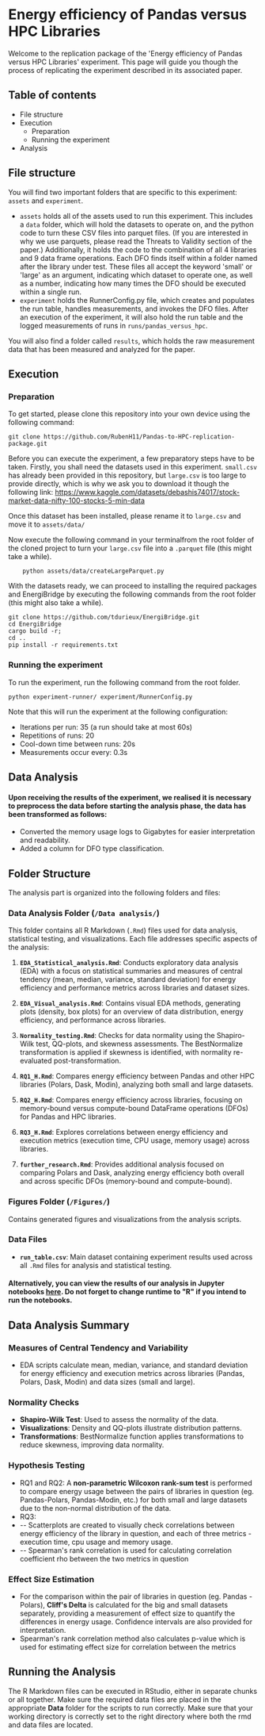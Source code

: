 # Energy efficiency of Pandas versus HPC Libraries
Welcome to the replication package of the 'Energy efficiency of Pandas versus HPC Libraries' experiment. 
This page will guide you though the process of replicating the experiment described in its associated paper.

## Table of contents
- File structure
- Execution
  - Preparation
  - Running the experiment
- Analysis

## File structure
You will find two important folders that are specific to this experiment: `assets` and `experiment`. 
- `assets` holds all of the assets used to run this experiment. This includes a `data` folder, which will hold the datasets to operate on, and the python code to turn these CSV files into parquet files. (If you are interested in why we use parquets, please read the Threats to Validity section of the paper.) Additionally, it holds the code to the combination of all 4 libraries and 9 data frame operations. Each DFO finds itself within a folder named after the library under test. These files all accept the keyword 'small' or 'large' as an argument, indicating which dataset to operate one, as well as a number, indicating how many times the DFO should be executed within a single run.
- `experiment` holds the RunnerConfig.py file, which creates and populates the run table, handles measurements, and invokes the DFO files. After an execution of the experiment, it will also hold the run table and the logged measurements of runs in `runs/pandas_versus_hpc`.

You will also find a folder called `results`, which holds the raw measurement data that has been measured and analyzed for the paper.

## Execution
### Preparation
To get started, please clone this repository into your own device using the following command:
```
git clone https://github.com/RubenH11/Pandas-to-HPC-replication-package.git
```

Before you can execute the experiment, a few preparatory steps have to be taken.
Firstly, you shall need the datasets used in this experiment. `small.csv` has already been provided in this repository, but `large.csv` is too large to provide directly, which is why we ask you to download it though the following link: https://www.kaggle.com/datasets/debashis74017/stock-market-data-nifty-100-stocks-5-min-data 


Once this dataset has been installed, please rename it to `large.csv` and move it to `assets/data/`

Now execute the following command in your terminalfrom the root folder of the cloned project to turn your `large.csv` file into a `.parquet` file (this might take a while).
```
    python assets/data/createLargeParquet.py
```
With the datasets ready, we can proceed to installing the required packages and EnergiBridge by executing the following commands from the root folder (this might also take a while).

```
git clone https://github.com/tdurieux/EnergiBridge.git 
cd EnergiBridge
cargo build -r;
cd ..                          
pip install -r requirements.txt
```

### Running the experiment
To run the experiment, run the following command from the root folder.
```
python experiment-runner/ experiment/RunnerConfig.py
```
Note that this will run the experiment at the following configuration:
- Iterations per run: 35 (a run should take at most 60s)
- Repetitions of runs: 20
- Cool-down time between runs: 20s
- Measurements occur every: 0.3s

## Data Analysis
#### Upon receiving the results of the experiment, we realised it is necessary to preprocess the data before starting the analysis phase, the data has been transformed as follows:
- Converted the memory usage logs to Gigabytes for easier interpretation and readability.
- Added a column for DFO type classification.
## Folder Structure

The analysis part is organized into the following folders and files:

### **Data Analysis Folder (`/Data analysis/`)**
This folder contains all R Markdown (`.Rmd`) files used for data analysis, statistical testing, and visualizations. Each file addresses specific aspects of the analysis:

1. **`EDA_Statistical_analysis.Rmd`**: Conducts exploratory data analysis (EDA) with a focus on statistical summaries and measures of central tendency (mean, median, variance, standard deviation) for energy efficiency and performance metrics across libraries and dataset sizes.

2. **`EDA_Visual_analysis.Rmd`**: Contains visual EDA methods, generating plots (density, box plots) for an overview of data distribution, energy efficiency, and performance across libraries.

3. **`Normality_testing.Rmd`**: Checks for data normality using the Shapiro-Wilk test, QQ-plots, and skewness assessments. The BestNormalize transformation is applied if skewness is identified, with normality re-evaluated post-transformation.

4. **`RQ1_H.Rmd`**: Compares energy efficiency between Pandas and other HPC libraries (Polars, Dask, Modin), analyzing both small and large datasets.

5. **`RQ2_H.Rmd`**: Compares energy efficiency across libraries, focusing on memory-bound versus compute-bound DataFrame operations (DFOs) for Pandas and HPC libraries.

6. **`RQ3_H.Rmd`**: Explores correlations between energy efficiency and execution metrics (execution time, CPU usage, memory usage) across libraries.

7. **`further_research.Rmd`**: Provides additional analysis focused on comparing Polars and Dask, analyzing energy efficiency both overall and across specific DFOs (memory-bound and compute-bound).

### **Figures Folder (`/Figures/`)**
Contains generated figures and visualizations from the analysis scripts.

### **Data Files**
- **`run_table.csv`**: Main dataset containing experiment results used across all `.Rmd` files for analysis and statistical testing.

#### Alternatively, you can view the results of our analysis in Jupyter notebooks [here](https://drive.google.com/drive/folders/1HalwpTdJYJ_vVkxWj5tTQ5wIfLsPoFgy?usp=sharing). Do not forget to change runtime to "R" if you intend to run the notebooks.

## Data Analysis Summary

### Measures of Central Tendency and Variability
- EDA scripts calculate mean, median, variance, and standard deviation for energy efficiency and execution metrics across libraries (Pandas, Polars, Dask, Modin) and data sizes (small and large).

### Normality Checks
- **Shapiro-Wilk Test**: Used to assess the normality of the data.
- **Visualizations**: Density and QQ-plots illustrate distribution patterns.
- **Transformations**: BestNormalize function applies transformations to reduce skewness, improving data normality.


### Hypothesis Testing

- RQ1 and RQ2: A **non-parametric Wilcoxon rank-sum test** is performed to compare energy usage between the pairs of libraries in question (eg. Pandas-Polars, Pandas-Modin, etc.) for both small and large datasets due to the non-normal distribution of the data.
- RQ3:
- -- Scatterplots are created to visually check correlations between energy efficiency of the library in question, and each of three metrics - execution time, cpu usage and memory usage.
- -- Spearman's rank correlation is used for calculating correlation coefficient rho between the two metrics in question

### Effect Size Estimation

- For the comparison within the pair of libraries in question (eg. Pandas - Polars), **Cliff's Delta** is calculated for the big and small datasets separately, providing a measurement of effect size to quantify the differences in energy usage. Confidence intervals are also provided for interpretation.
- Spearman's rank correlation method also calculates p-value which is used for estimating effect size for correlation between the metrics

## Running the Analysis

The R Markdown files can be executed in RStudio, either in separate chunks or all together. Make sure the required data files are placed in the appropriate **Data** folder for the scripts to run correctly. Make sure that your working directory is correctly set to the right directory where both the rmd and data files are located.

